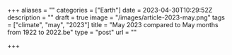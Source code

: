 +++
aliases = ""
categories = ["Earth"]
date = 2023-04-30T10:29:52Z
description = ""
draft = true
image = "/images/article-2023-may.png"
tags = ["climate", "may", "2023"]
title = "May 2023 compared to May months from 1922 to 2022.be"
type = "post"
url = ""

+++
